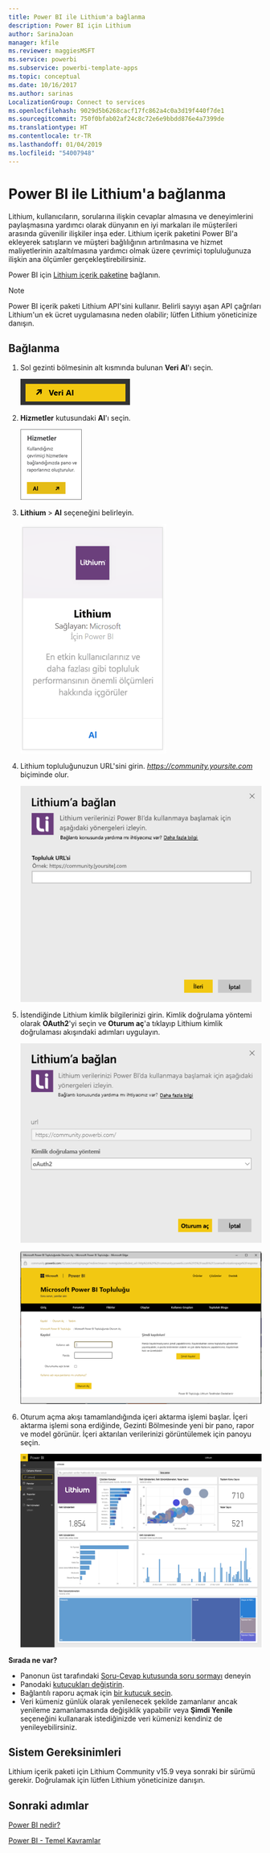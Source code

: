 ```yaml
---
title: Power BI ile Lithium'a bağlanma
description: Power BI için Lithium
author: SarinaJoan
manager: kfile
ms.reviewer: maggiesMSFT
ms.service: powerbi
ms.subservice: powerbi-template-apps
ms.topic: conceptual
ms.date: 10/16/2017
ms.author: sarinas
LocalizationGroup: Connect to services
ms.openlocfilehash: 9029d5b6268cacf17fc862a4c0a3d19f440f7de1
ms.sourcegitcommit: 750f0bfab02af24c8c72e6e9bbdd876e4a7399de
ms.translationtype: HT
ms.contentlocale: tr-TR
ms.lasthandoff: 01/04/2019
ms.locfileid: "54007948"
---
```

# <a name="connect-to-lithium-with-power-bi"></a>Power BI ile Lithium'a bağlanma
Lithium, kullanıcıların, sorularına ilişkin cevaplar almasına ve deneyimlerini paylaşmasına yardımcı olarak dünyanın en iyi markaları ile müşterileri arasında güvenilir ilişkiler inşa eder. Lithium içerik paketini Power BI'a ekleyerek satışların ve müşteri bağlılığının artırılmasına ve hizmet maliyetlerinin azaltılmasına yardımcı olmak üzere çevrimiçi topluluğunuza ilişkin ana ölçümler gerçekleştirebilirsiniz. 

Power BI için [Lithium içerik paketine](https://app.powerbi.com/getdata/services/lithium) bağlanın.

>[!NOTE]
>Power BI içerik paketi Lithium API'sini kullanır. Belirli sayıyı aşan API çağrıları Lithium'un ek ücret uygulamasına neden olabilir; lütfen Lithium yöneticinize danışın.

## <a name="how-to-connect"></a>Bağlanma
1. Sol gezinti bölmesinin alt kısmında bulunan **Veri Al**'ı seçin.
   
   ![](media/service-connect-to-lithium/pbi_getdata.png) 
2. **Hizmetler** kutusundaki **Al**'ı seçin.
   
   ![](media/service-connect-to-lithium/pbi_getservices.png) 
3. **Lithium** \> **Al** seçeneğini belirleyin.
   
   ![](media/service-connect-to-lithium/lithiumconnect.png)
4. Lithium topluluğunuzun URL'sini girin. *https://community.yoursite.com* biçiminde olur.
   
   ![](media/service-connect-to-lithium/params.png)
5. İstendiğinde Lithium kimlik bilgilerinizi girin. Kimlik doğrulama yöntemi olarak **OAuth2**'yi seçin ve **Oturum aç**'a tıklayıp Lithium kimlik doğrulaması akışındaki adımları uygulayın.
   
   ![](media/service-connect-to-lithium/creds.png)
   
   ![](media/service-connect-to-lithium/creds2.png)
6. Oturum açma akışı tamamlandığında içeri aktarma işlemi başlar. İçeri aktarma işlemi sona erdiğinde, Gezinti Bölmesinde yeni bir pano, rapor ve model görünür. İçeri aktarılan verilerinizi görüntülemek için panoyu seçin.
   
    ![](media/service-connect-to-lithium/lithium.png)

**Sırada ne var?**

* Panonun üst tarafındaki [Soru-Cevap kutusunda soru sormayı](consumer/end-user-q-and-a.md) deneyin
* Panodaki [kutucukları değiştirin](service-dashboard-edit-tile.md).
* Bağlantılı raporu açmak için [bir kutucuk seçin](consumer/end-user-tiles.md).
* Veri kümeniz günlük olarak yenilenecek şekilde zamanlanır ancak yenileme zamanlamasında değişiklik yapabilir veya **Şimdi Yenile** seçeneğini kullanarak istediğinizde veri kümenizi kendiniz de yenileyebilirsiniz.

## <a name="system-requirements"></a>Sistem Gereksinimleri
Lithium içerik paketi için Lithium Community v15.9 veya sonraki bir sürümü gerekir. Doğrulamak için lütfen Lithium yöneticinize danışın.

## <a name="next-steps"></a>Sonraki adımlar
[Power BI nedir?](power-bi-overview.md)

[Power BI - Temel Kavramlar](consumer/end-user-basic-concepts.md)

